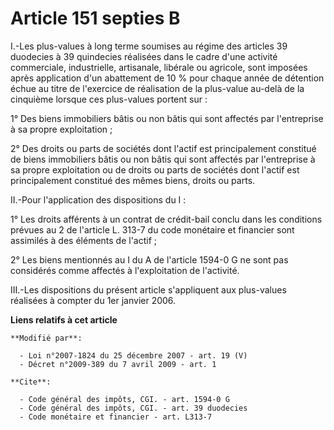 # Article 151 septies B

I.-Les plus-values à long terme soumises au régime des articles 39 duodecies à 39 quindecies réalisées dans le cadre d'une
activité commerciale, industrielle, artisanale, libérale ou agricole, sont imposées après application d'un abattement de 10 %
pour chaque année de détention échue au titre de l'exercice de réalisation de la plus-value au-delà de la cinquième lorsque
ces plus-values portent sur : 

1° Des biens immobiliers bâtis ou non bâtis qui sont affectés par l'entreprise à sa propre exploitation ; 

2° Des droits ou parts de sociétés dont l'actif est principalement constitué de biens immobiliers bâtis ou non bâtis qui sont
affectés par l'entreprise à sa propre exploitation ou de droits ou parts de sociétés dont l'actif est principalement
constitué des mêmes biens, droits ou parts. 

II.-Pour l'application des dispositions du I : 

1° Les droits afférents à un contrat de crédit-bail conclu dans les conditions prévues au 2 de l'article L. 313-7 du code
monétaire et financier sont assimilés à des éléments de l'actif ; 

2° Les biens mentionnés au I du A de l'article 1594-0 G ne sont pas considérés comme affectés à l'exploitation de
l'activité. 

III.-Les dispositions du présent article s'appliquent aux plus-values réalisées à compter du 1er janvier 2006.

**Liens relatifs à cet article**

	**Modifié par**:

	  - Loi n°2007-1824 du 25 décembre 2007 - art. 19 (V)
	  - Décret n°2009-389 du 7 avril 2009 - art. 1

	**Cite**:

	  - Code général des impôts, CGI. - art. 1594-0 G
	  - Code général des impôts, CGI. - art. 39 duodecies
	  - Code monétaire et financier - art. L313-7
